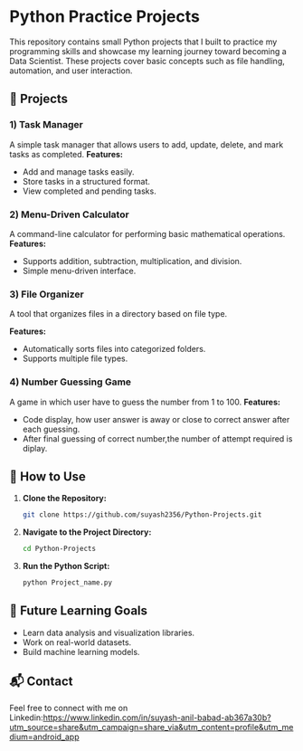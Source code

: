 # Python Practice Projects

This repository contains small Python projects that I built to practice my programming skills and showcase my learning journey toward becoming a Data Scientist. These projects cover basic concepts such as file handling, automation, and user interaction.

## 📌 Projects

### 1️) Task Manager
A simple task manager that allows users to add, update, delete, and mark tasks as completed.
**Features:**
- Add and manage tasks easily.
- Store tasks in a structured format.
- View completed and pending tasks.
 

### 2️) Menu-Driven Calculator
A command-line calculator for performing basic mathematical operations.
**Features:**
- Supports addition, subtraction, multiplication, and division.
- Simple menu-driven interface.
 

### 3️) File Organizer
A tool that organizes files in a directory based on file type.

**Features:**
- Automatically sorts files into categorized folders.
- Supports multiple file types.

 
 ### 4) Number Guessing Game
A game in which user have to guess the number from 1 to 100.
**Features:**
- Code display, how user answer is away or close to correct answer after each guessing.
- After final guessing of correct number,the number of attempt required is diplay.

## 📂 How to Use
1. **Clone the Repository:**
   ```sh
   git clone https://github.com/suyash2356/Python-Projects.git
   ```
2. **Navigate to the Project Directory:**
   ```sh
   cd Python-Projects
   ```
3. **Run the Python Script:**
   ```sh
   python Project_name.py
   ```

## 🚀 Future Learning Goals
- Learn data analysis and visualization libraries.
- Work on real-world datasets.
- Build machine learning models.

## 📬 Contact
Feel free to connect with me on Linkedin:https://www.linkedin.com/in/suyash-anil-babad-ab367a30b?utm_source=share&utm_campaign=share_via&utm_content=profile&utm_medium=android_app

